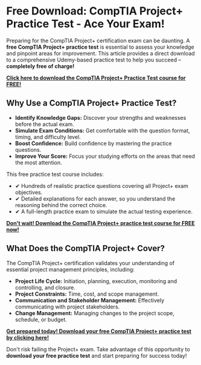 # Free Download: CompTIA Project+ Practice Test - Ace Your Exam!

Preparing for the CompTIA Project+ certification exam can be daunting. A **free CompTIA Project+ practice test** is essential to assess your knowledge and pinpoint areas for improvement. This article provides a direct download to a comprehensive Udemy-based practice test to help you succeed – **completely free of charge!**

[**Click here to download the CompTIA Project+ Practice Test course for FREE!**](https://udemywork.com/comptia-project-practice-test)

## Why Use a CompTIA Project+ Practice Test?

*   **Identify Knowledge Gaps:** Discover your strengths and weaknesses before the actual exam.
*   **Simulate Exam Conditions:** Get comfortable with the question format, timing, and difficulty level.
*   **Boost Confidence:** Build confidence by mastering the practice questions.
*   **Improve Your Score:** Focus your studying efforts on the areas that need the most attention.

This free practice test course includes:

*   ✔ Hundreds of realistic practice questions covering all Project+ exam objectives.
*   ✔ Detailed explanations for each answer, so you understand the reasoning behind the correct choice.
*   ✔ A full-length practice exam to simulate the actual testing experience.

[**Don't wait! Download the CompTIA Project+ practice test course for FREE now!**](https://udemywork.com/comptia-project-practice-test)

## What Does the CompTIA Project+ Cover?

The CompTIA Project+ certification validates your understanding of essential project management principles, including:

*   **Project Life Cycle:** Initiation, planning, execution, monitoring and controlling, and closure.
*   **Project Constraints:** Time, cost, and scope management.
*   **Communication and Stakeholder Management:** Effectively communicating with project stakeholders.
*   **Change Management:** Managing changes to the project scope, schedule, or budget.

[**Get prepared today! Download your free CompTIA Project+ practice test by clicking here!**](https://udemywork.com/comptia-project-practice-test)

Don't risk failing the Project+ exam. Take advantage of this opportunity to **download your free practice test** and start preparing for success today!
